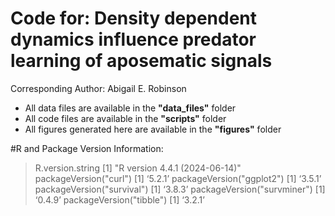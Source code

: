 # Code for: Density dependent dynamics influence predator learning of aposematic signals 
Corresponding Author: Abigail E. Robinson 

- All data files are available in the **"data_files"** folder
- All code files are available in the **"scripts"** folder
- All figures generated here are available in the **"figures"** folder

#R and Package Version Information: 
> R.version.string
[1] "R version 4.4.1 (2024-06-14)"
> packageVersion("curl")
[1] ‘5.2.1’
> packageVersion("ggplot2")
[1] ‘3.5.1’
> packageVersion("survival")
[1] ‘3.8.3’
> packageVersion("survminer")
[1] ‘0.4.9’
> packageVersion("tibble")
[1] ‘3.2.1’
